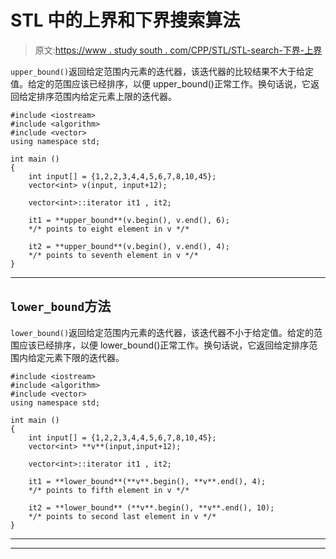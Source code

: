 # STL 中的上界和下界搜索算法

> 原文:[https://www . study south . com/CPP/STL/STL-search-下界-上界](https://www.studytonight.com/cpp/stl/stl-searching-lower-upper-bound)

`upper_bound()`返回给定范围内元素的迭代器，该迭代器的比较结果不大于给定值。给定的范围应该已经排序，以便 upper_bound()正常工作。换句话说，它返回给定排序范围内给定元素上限的迭代器。

```
#include <iostream>    
#include <algorithm> 
#include <vector>
using namespace std;

int main ()
{
    int input[] = {1,2,2,3,4,4,5,6,7,8,10,45};
    vector<int> v(input, input+12);

    vector<int>::iterator it1 , it2;

    it1 = **upper_bound**(v.begin(), v.end(), 6); 
    */* points to eight element in v */* 

    it2 = **upper_bound**(v.begin(), v.end(), 4);
    */* points to seventh element in v */*
} 
```

* * *

## `lower_bound`方法

`lower_bound()`返回给定范围内元素的迭代器，该迭代器不小于给定值。给定的范围应该已经排序，以便 lower_bound()正常工作。换句话说，它返回给定排序范围内给定元素下限的迭代器。

```
#include <iostream>     
#include <algorithm>   
#include <vector>
using namespace std;

int main ()
{
    int input[] = {1,2,2,3,4,4,5,6,7,8,10,45};
    vector<int> **v**(input,input+12);

    vector<int>::iterator it1 , it2;

    it1 = **lower_bound**(**v**.begin(), **v**.end(), 4); 
    */* points to fifth element in v */* 

    it2 = **lower_bound** (**v**.begin(), **v**.end(), 10);
    */* points to second last element in v */*
} 
```

* * *

* * *